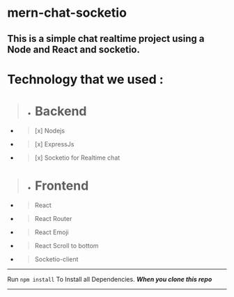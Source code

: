 # mern-chat-socketio

## This is a simple chat realtime project using a Node and React and socketio.

# Technology that we used : 
> - # Backend 
- >  [x] Nodejs
- >  [x] ExpressJs
- >  [x] Socketio for Realtime chat
> - # Frontend
- > React
- > React Router
- > React Emoji
- > React Scroll to bottom
- > Socketio-client

---
Run `npm install` To Install all Dependencies.
***When you clone this repo***

---
